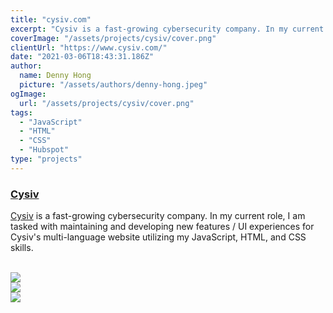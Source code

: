 ```yaml
---
title: "cysiv.com"
excerpt: "Cysiv is a fast-growing cybersecurity company. In my current role, I am tasked with maintaining and developing new features / UI experiences for Cysiv's multi-language website utilizing my JavaScript, HTML, and CSS skills."
coverImage: "/assets/projects/cysiv/cover.png"
clientUrl: "https://www.cysiv.com/"
date: "2021-03-06T18:43:31.186Z"
author:
  name: Denny Hong
  picture: "/assets/authors/denny-hong.jpeg"
ogImage:
  url: "/assets/projects/cysiv/cover.png"
tags:
  - "JavaScript"
  - "HTML"
  - "CSS"
  - "Hubspot"
type: "projects"
---
```


### [Cysiv](https://www.cysiv.com/)

[Cysiv](https://www.cysiv.com/) is a fast-growing cybersecurity company. In my current role, I am tasked with maintaining and developing new features / UI experiences for Cysiv's multi-language website utilizing my JavaScript, HTML, and CSS skills.

<br>

<img src="/assets/projects/cysiv/screenshots/home.png"/>

<br>

<img src="/assets/projects/cysiv/screenshots/inner.png"/>

<br>

<img src="/assets/projects/cysiv/screenshots/resources.png"/>
